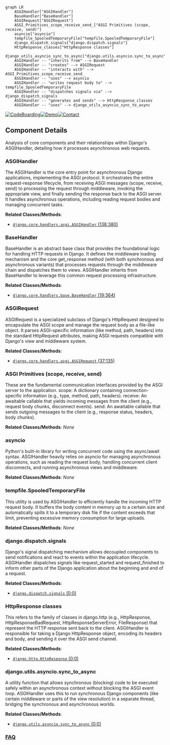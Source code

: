 ```mermaid
graph LR
    ASGIHandler["ASGIHandler"]
    BaseHandler["BaseHandler"]
    ASGIRequest["ASGIRequest"]
    ASGI_Primitives_scope_receive_send_["ASGI Primitives (scope, receive, send)"]
    asyncio["asyncio"]
    tempfile_SpooledTemporaryFile["tempfile.SpooledTemporaryFile"]
    django_dispatch_signals["django.dispatch.signals"]
    HttpResponse_classes["HttpResponse classes"]
    django_utils_asyncio_sync_to_async["django.utils.asyncio.sync_to_async"]
    ASGIHandler -- "inherits from" --> BaseHandler
    ASGIHandler -- "creates" --> ASGIRequest
    ASGIHandler -- "interacts with" --> ASGI_Primitives_scope_receive_send_
    ASGIHandler -- "uses" --> asyncio
    ASGIHandler -- "writes request body to" --> tempfile_SpooledTemporaryFile
    ASGIHandler -- "dispatches signals via" --> django_dispatch_signals
    ASGIHandler -- "generates and sends" --> HttpResponse_classes
    ASGIHandler -- "uses" --> django_utils_asyncio_sync_to_async
```
[![CodeBoarding](https://img.shields.io/badge/Generated%20by-CodeBoarding-9cf?style=flat-square)](https://github.com/CodeBoarding/GeneratedOnBoardings)[![Demo](https://img.shields.io/badge/Try%20our-Demo-blue?style=flat-square)](https://www.codeboarding.org/demo)[![Contact](https://img.shields.io/badge/Contact%20us%20-%20contact@codeboarding.org-lightgrey?style=flat-square)](mailto:contact@codeboarding.org)

## Component Details

Analysis of core components and their relationships within Django's ASGIHandler, detailing how it processes asynchronous web requests.

### ASGIHandler
The ASGIHandler is the core entry point for asynchronous Django applications, implementing the ASGI protocol. It orchestrates the entire request-response lifecycle, from receiving ASGI messages (scope, receive, send) to processing the request through middleware, invoking the appropriate view, and finally sending the response back to the ASGI server. It handles asynchronous operations, including reading request bodies and managing concurrent tasks.


**Related Classes/Methods**:

- <a href="https://github.com/django/django/blob/master/django/core/handlers/asgi.py#L138-L380" target="_blank" rel="noopener noreferrer">`django.core.handlers.asgi.ASGIHandler` (138:380)</a>


### BaseHandler
BaseHandler is an abstract base class that provides the foundational logic for handling HTTP requests in Django. It defines the middleware loading mechanism and the core get_response method (with both synchronous and asynchronous variants) that processes requests through the middleware chain and dispatches them to views. ASGIHandler inherits from BaseHandler to leverage this common request processing infrastructure.


**Related Classes/Methods**:

- <a href="https://github.com/django/django/blob/master/django/core/handlers/base.py#L19-L364" target="_blank" rel="noopener noreferrer">`django.core.handlers.base.BaseHandler` (19:364)</a>


### ASGIRequest
ASGIRequest is a specialized subclass of Django's HttpRequest designed to encapsulate the ASGI scope and manage the request body as a file-like object. It parses ASGI-specific information (like method, path, headers) into the standard HttpRequest attributes, making ASGI requests compatible with Django's view and middleware system.


**Related Classes/Methods**:

- <a href="https://github.com/django/django/blob/master/django/core/handlers/asgi.py#L37-L135" target="_blank" rel="noopener noreferrer">`django.core.handlers.asgi.ASGIRequest` (37:135)</a>


### ASGI Primitives (scope, receive, send)
These are the fundamental communication interfaces provided by the ASGI server to the application. scope: A dictionary containing connection-specific information (e.g., type, method, path, headers). receive: An awaitable callable that yields incoming messages from the client (e.g., request body chunks, disconnect events). send: An awaitable callable that sends outgoing messages to the client (e.g., response status, headers, body chunks).


**Related Classes/Methods**: _None_

### asyncio
Python's built-in library for writing concurrent code using the async/await syntax. ASGIHandler heavily relies on asyncio for managing asynchronous operations, such as reading the request body, handling concurrent client disconnects, and running asynchronous views and middleware.


**Related Classes/Methods**: _None_

### tempfile.SpooledTemporaryFile
This utility is used by ASGIHandler to efficiently handle the incoming HTTP request body. It buffers the body content in memory up to a certain size and automatically spills it to a temporary disk file if the content exceeds that limit, preventing excessive memory consumption for large uploads.


**Related Classes/Methods**: _None_

### django.dispatch.signals
Django's signal dispatching mechanism allows decoupled components to send notifications and react to events within the application lifecycle. ASGIHandler dispatches signals like request_started and request_finished to inform other parts of the Django application about the beginning and end of a request.


**Related Classes/Methods**:

- <a href="https://github.com/django/django/blob/master/django/template/backends/django.py#L0-L0" target="_blank" rel="noopener noreferrer">`django.dispatch.signals` (0:0)</a>


### HttpResponse classes
This refers to the family of classes in django.http (e.g., HttpResponse, HttpResponseBadRequest, HttpResponseServerError, FileResponse) that represent the HTTP response sent back to the client. ASGIHandler is responsible for taking a Django HttpResponse object, encoding its headers and body, and sending it over the ASGI send channel.


**Related Classes/Methods**:

- <a href="https://github.com/django/django/blob/master/django/template/backends/django.py#L0-L0" target="_blank" rel="noopener noreferrer">`django.http.HttpResponse` (0:0)</a>


### django.utils.asyncio.sync_to_async
A utility function that allows synchronous (blocking) code to be executed safely within an asynchronous context without blocking the ASGI event loop. ASGIHandler uses this to run synchronous Django components (like certain middleware or parts of the view resolution) in a separate thread, bridging the synchronous and asynchronous worlds.


**Related Classes/Methods**:

- <a href="https://github.com/django/django/blob/master/django/utils/asyncio.py#L0-L0" target="_blank" rel="noopener noreferrer">`django.utils.asyncio.sync_to_async` (0:0)</a>




### [FAQ](https://github.com/CodeBoarding/GeneratedOnBoardings/tree/main?tab=readme-ov-file#faq)